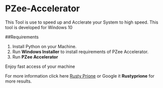 # PZee-Accelerator
This Tool is use to speed up and Acclerate your System to high speed.
This tool is developed for Windows 10

##Requirements 
1. Install Python on your Machine.
2. Run **Windows Installer** to install requirements of PZee Accelerator.
3. Run **PZee Accelerator** 

Enjoy fast access of your machine

For more information click here [Rusty Prione](https://www.google.com/search?q=rustyprione)
or
Google it **Rustyprione** for more results.
